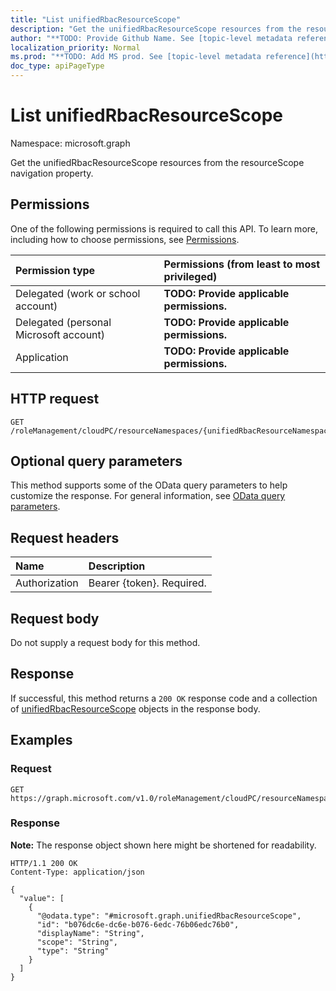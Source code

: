 ```yaml
---
title: "List unifiedRbacResourceScope"
description: "Get the unifiedRbacResourceScope resources from the resourceScope navigation property."
author: "**TODO: Provide Github Name. See [topic-level metadata reference](https://msgo.azurewebsites.net/add/document/guidelines/metadata.html#topic-level-metadata)**"
localization_priority: Normal
ms.prod: "**TODO: Add MS prod. See [topic-level metadata reference](https://msgo.azurewebsites.net/add/document/guidelines/metadata.html#topic-level-metadata)**"
doc_type: apiPageType
---
```


# List unifiedRbacResourceScope
Namespace: microsoft.graph



Get the unifiedRbacResourceScope resources from the resourceScope navigation property.

## Permissions
One of the following permissions is required to call this API. To learn more, including how to choose permissions, see [Permissions](/graph/permissions-reference).

|Permission type|Permissions (from least to most privileged)|
|:---|:---|
|Delegated (work or school account)|**TODO: Provide applicable permissions.**|
|Delegated (personal Microsoft account)|**TODO: Provide applicable permissions.**|
|Application|**TODO: Provide applicable permissions.**|

## HTTP request

<!-- {
  "blockType": "ignored"
}
-->
``` http
GET /roleManagement/cloudPC/resourceNamespaces/{unifiedRbacResourceNamespaceId}/resourceActions/{unifiedRbacResourceActionId}/resourceScope
```

## Optional query parameters
This method supports some of the OData query parameters to help customize the response. For general information, see [OData query parameters](/graph/query-parameters).

## Request headers
|Name|Description|
|:---|:---|
|Authorization|Bearer {token}. Required.|

## Request body
Do not supply a request body for this method.

## Response

If successful, this method returns a `200 OK` response code and a collection of [unifiedRbacResourceScope](../resources/unifiedrbacresourcescope.md) objects in the response body.

## Examples

### Request
<!-- {
  "blockType": "request",
  "name": "list_unifiedrbacresourcescope"
}
-->
``` http
GET https://graph.microsoft.com/v1.0/roleManagement/cloudPC/resourceNamespaces/{unifiedRbacResourceNamespaceId}/resourceActions/{unifiedRbacResourceActionId}/resourceScope
```


### Response
**Note:** The response object shown here might be shortened for readability.
<!-- {
  "blockType": "response",
  "truncated": true,
  "@odata.type": "Collection(microsoft.graph.unifiedRbacResourceScope)"
}
-->
``` http
HTTP/1.1 200 OK
Content-Type: application/json

{
  "value": [
    {
      "@odata.type": "#microsoft.graph.unifiedRbacResourceScope",
      "id": "b076dc6e-dc6e-b076-6edc-76b06edc76b0",
      "displayName": "String",
      "scope": "String",
      "type": "String"
    }
  ]
}
```

